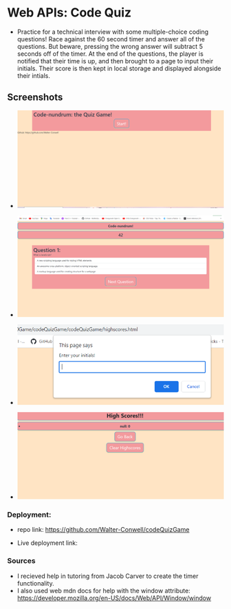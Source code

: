 # Web APIs: Code Quiz

- Practice for a technical interview with some multiple-choice coding questions! Race against the 60 second timer and answer all of the questions. But beware, pressing the wrong answer will subtract 5 seconds off of the timer. At the end of the questions, the player is notified that their time is up, and then brought to a page to input their initials. Their score is then kept in local storage and displayed alongside their intials.

## Screenshots

- ![Title Page](./Develop/assets/images/image.png)

- ![Questions](./Develop/assets/images/image-1.png)

- ![end of quiz](./Develop/assets/images/image-2.png)

- ![highscores](./Develop/assets/images/image-3.png)

### Deployment:

- repo link: https://github.com/Walter-Conwell/codeQuizGame

- Live deployment link:

### Sources

- I recieved help in tutoring from Jacob Carver to create the timer functionality.
- I also used web mdn docs for help with the window attribute: https://developer.mozilla.org/en-US/docs/Web/API/Window/window
